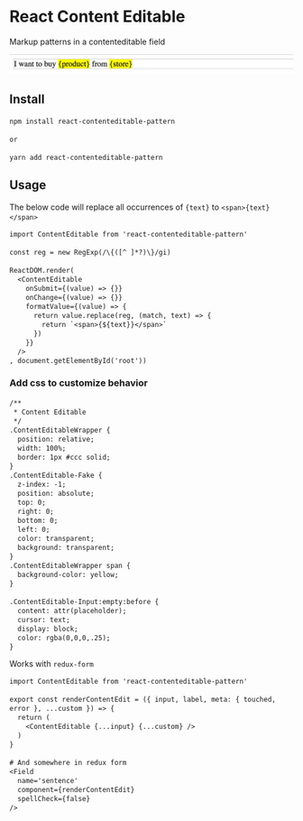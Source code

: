 # React Content Editable

Markup patterns in a contenteditable field

![Screenshot](screenshot.jpg?raw=true "Screenshot")

## Install

````
npm install react-contenteditable-pattern

or

yarn add react-contenteditable-pattern
````

## Usage

The below code will replace all occurrences of `{text}` to `<span>{text}</span>`

````
import ContentEditable from 'react-contenteditable-pattern'

const reg = new RegExp(/\{([^ ]*?)\}/gi)

ReactDOM.render(
  <ContentEditable
    onSubmit={(value) => {}}
    onChange={(value) => {}}
    formatValue={(value) => {
      return value.replace(reg, (match, text) => {
        return `<span>{${text}}</span>`
      })
    }}
  />
, document.getElementById('root'))
````

### Add css to customize behavior

````
/**
 * Content Editable
 */
.ContentEditableWrapper {
  position: relative;
  width: 100%;
  border: 1px #ccc solid;
}
.ContentEditable-Fake {
  z-index: -1;
  position: absolute;
  top: 0;
  right: 0;
  bottom: 0;
  left: 0;
  color: transparent;
  background: transparent;
}
.ContentEditableWrapper span {
  background-color: yellow;
}

.ContentEditable-Input:empty:before {
  content: attr(placeholder);
  cursor: text;
  display: block;
  color: rgba(0,0,0,.25);
}
````

Works with `redux-form`


````
import ContentEditable from 'react-contenteditable-pattern'

export const renderContentEdit = ({ input, label, meta: { touched, error }, ...custom }) => {
  return (
    <ContentEditable {...input} {...custom} />
  )
}

# And somewhere in redux form
<Field
  name='sentence'
  component={renderContentEdit}
  spellCheck={false}
/>
````